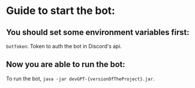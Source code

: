 # Guide to start the bot:
## You should set some environment variables first:
  ``botToken``: Token to auth the bot in Discord's api.<br />
## Now you are able to run the bot:
  To run the bot, ``java -jar devGPT-{versionOfTheProject}.jar``.
